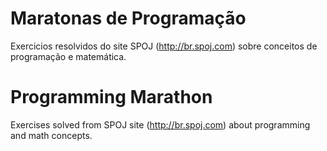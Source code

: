 # Maratonas de Programação
Exercicios resolvidos do site SPOJ (http://br.spoj.com) sobre conceitos de programação e matemática.

# Programming Marathon
Exercises solved from SPOJ site (http://br.spoj.com) about programming and math concepts.
